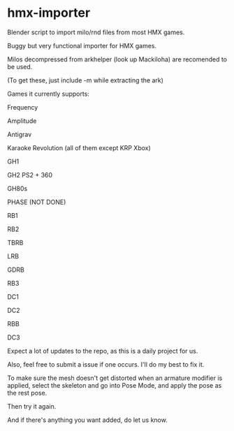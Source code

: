 # hmx-importer
Blender script to import milo/rnd files from most HMX games.

Buggy but very functional importer for HMX games.

Milos decompressed from arkhelper (look up Mackiloha) are recomended to be used.

(To get these, just include -m while extracting the ark)

Games it currently supports:

Frequency

Amplitude

Antigrav

Karaoke Revolution (all of them except KRP Xbox)

GH1

GH2 PS2 + 360

GH80s

PHASE (NOT DONE)

RB1

RB2

TBRB

LRB

GDRB

RB3

DC1

DC2

RBB

DC3

Expect a lot of updates to the repo, as this is a daily project for us.

Also, feel free to submit a issue if one occurs. I'll do my best to fix it.

To make sure the mesh doesn't get distorted when an armature modifier is applied, select the skeleton and go into Pose Mode, and apply the pose as the rest pose.

Then try it again.

And if there's anything you want added, do let us know.

